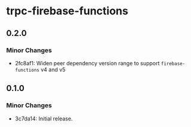# trpc-firebase-functions

## 0.2.0

### Minor Changes

- 2fc8af1: Widen peer dependency version range to support `firebase-functions` v4 and v5

## 0.1.0

### Minor Changes

- 3c7da14: Initial release.
